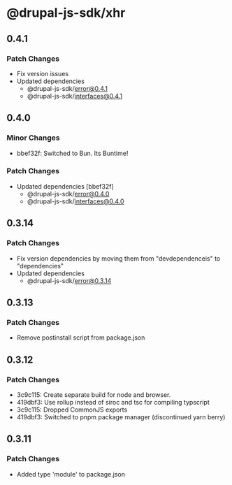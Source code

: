 # @drupal-js-sdk/xhr

## 0.4.1

### Patch Changes

- Fix version issues
- Updated dependencies
  - @drupal-js-sdk/error@0.4.1
  - @drupal-js-sdk/interfaces@0.4.1

## 0.4.0

### Minor Changes

- bbef32f: Switched to Bun. Its Buntime!

### Patch Changes

- Updated dependencies [bbef32f]
  - @drupal-js-sdk/error@0.4.0
  - @drupal-js-sdk/interfaces@0.4.0

## 0.3.14

### Patch Changes

- Fix version dependencies by moving them from "devdependenceis" to "dependencies"
- Updated dependencies
  - @drupal-js-sdk/error@0.3.14

## 0.3.13

### Patch Changes

- Remove postinstall script from package.json

## 0.3.12

### Patch Changes

- 3c9c115: Create separate build for node and browser.
- 419dbf3: Use rollup instead of siroc and tsc for compiling typscript
- 3c9c115: Dropped CommonJS exports
- 419dbf3: Switched to pnpm package manager (discontinued yarn berry)

## 0.3.11

### Patch Changes

- Added type 'module' to package.json
